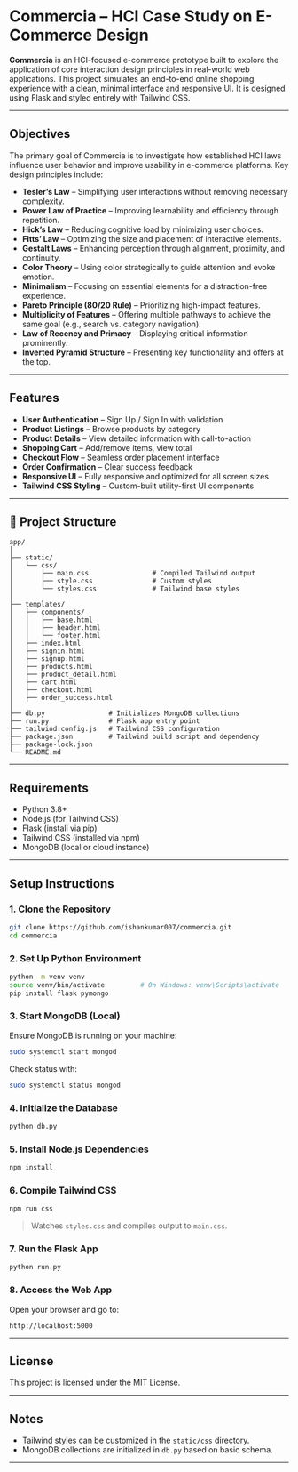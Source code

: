 # Commercia – HCI Case Study on E-Commerce Design

**Commercia** is an HCI-focused e-commerce prototype built to explore the application of core interaction design principles in real-world web applications. This project simulates an end-to-end online shopping experience with a clean, minimal interface and responsive UI. It is designed using Flask and styled entirely with Tailwind CSS.

---

## Objectives

The primary goal of Commercia is to investigate how established HCI laws influence user behavior and improve usability in e-commerce platforms. Key design principles include:

* **Tesler’s Law** – Simplifying user interactions without removing necessary complexity.
* **Power Law of Practice** – Improving learnability and efficiency through repetition.
* **Hick’s Law** – Reducing cognitive load by minimizing user choices.
* **Fitts’ Law** – Optimizing the size and placement of interactive elements.
* **Gestalt Laws** – Enhancing perception through alignment, proximity, and continuity.
* **Color Theory** – Using color strategically to guide attention and evoke emotion.
* **Minimalism** – Focusing on essential elements for a distraction-free experience.
* **Pareto Principle (80/20 Rule)** – Prioritizing high-impact features.
* **Multiplicity of Features** – Offering multiple pathways to achieve the same goal (e.g., search vs. category navigation).
* **Law of Recency and Primacy** – Displaying critical information prominently.
* **Inverted Pyramid Structure** – Presenting key functionality and offers at the top.

---

## Features

* **User Authentication** – Sign Up / Sign In with validation
* **Product Listings** – Browse products by category
* **Product Details** – View detailed information with call-to-action
* **Shopping Cart** – Add/remove items, view total
* **Checkout Flow** – Seamless order placement interface
* **Order Confirmation** – Clear success feedback
* **Responsive UI** – Fully responsive and optimized for all screen sizes
* **Tailwind CSS Styling** – Custom-built utility-first UI components

---

## 📁 Project Structure

```
app/
│
├── static/
│   └── css/
│       ├── main.css                # Compiled Tailwind output
│       ├── style.css               # Custom styles
│       └── styles.css              # Tailwind base styles
│
├── templates/
│   ├── components/
│   │   ├── base.html
│   │   ├── header.html
│   │   └── footer.html
│   ├── index.html
│   ├── signin.html
│   ├── signup.html
│   ├── products.html
│   ├── product_detail.html
│   ├── cart.html
│   ├── checkout.html
│   ├── order_success.html
│
├── db.py                # Initializes MongoDB collections
├── run.py               # Flask app entry point
├── tailwind.config.js   # Tailwind CSS configuration
├── package.json         # Tailwind build script and dependency
├── package-lock.json
└── README.md
```

---

## Requirements

* Python 3.8+
* Node.js (for Tailwind CSS)
* Flask (install via pip)
* Tailwind CSS (installed via npm)
* MongoDB (local or cloud instance)

---

## Setup Instructions

### 1. Clone the Repository

```bash
git clone https://github.com/ishankumar007/commercia.git
cd commercia
```

### 2. Set Up Python Environment

```bash
python -m venv venv
source venv/bin/activate         # On Windows: venv\Scripts\activate
pip install flask pymongo
```

### 3. Start MongoDB (Local)

Ensure MongoDB is running on your machine:

```bash
sudo systemctl start mongod
```

Check status with:

```bash
sudo systemctl status mongod
```

### 4. Initialize the Database

```bash
python db.py
```

### 5. Install Node.js Dependencies

```bash
npm install
```

### 6. Compile Tailwind CSS

```bash
npm run css
```

> Watches `styles.css` and compiles output to `main.css`.

### 7. Run the Flask App

```bash
python run.py
```

### 8. Access the Web App

Open your browser and go to:

```
http://localhost:5000
```

---

## License

This project is licensed under the MIT License.

---

## Notes

* Tailwind styles can be customized in the `static/css` directory.
* MongoDB collections are initialized in `db.py` based on basic schema.

---
